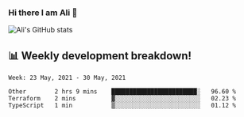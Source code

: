 ### Hi there I am Ali 👋

<!-- See https://github.com/anuraghazra/github-readme-stats -->
![Ali's GitHub stats](https://github-readme-stats.vercel.app/api?username=crunchtime-ali&show_icons=true&bg_color=20,d86b4f,875491&text_color=fff&icon_color=ddd&title_color=ddd)

## 📊 **Weekly development breakdown!**
<!--START_SECTION:waka-->
```text
Week: 23 May, 2021 - 30 May, 2021

Other        2 hrs 9 mins    ████████████████████████░   96.60 % 
Terraform    2 mins          ▓░░░░░░░░░░░░░░░░░░░░░░░░   02.23 % 
TypeScript   1 min           ▒░░░░░░░░░░░░░░░░░░░░░░░░   01.12 % 
```
<!--END_SECTION:waka-->

